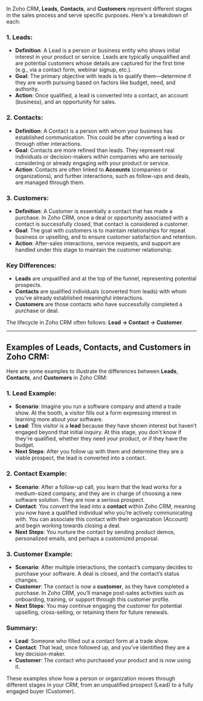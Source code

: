 In Zoho CRM, **Leads**, **Contacts**, and **Customers** represent different stages in the sales process and serve specific purposes. Here's a breakdown of each:

### 1. **Leads**:
   - **Definition**: A Lead is a person or business entity who shows initial interest in your product or service. Leads are typically unqualified and are potential customers whose details are captured for the first time (e.g., via a contact form, webinar signup, etc.).
   - **Goal**: The primary objective with leads is to qualify them—determine if they are worth pursuing based on factors like budget, need, and authority.
   - **Action**: Once qualified, a lead is converted into a contact, an account (business), and an opportunity for sales.

### 2. **Contacts**:
   - **Definition**: A Contact is a person with whom your business has established communication. This could be after converting a lead or through other interactions.
   - **Goal**: Contacts are more refined than leads. They represent real individuals or decision-makers within companies who are seriously considering or already engaging with your product or service.
   - **Action**: Contacts are often linked to **Accounts** (companies or organizations), and further interactions, such as follow-ups and deals, are managed through them.

### 3. **Customers**:
   - **Definition**: A Customer is essentially a contact that has made a purchase. In Zoho CRM, once a deal or opportunity associated with a contact is successfully closed, that contact is considered a customer.
   - **Goal**: The goal with customers is to maintain relationships for repeat business or upselling, and to ensure customer satisfaction and retention.
   - **Action**: After-sales interactions, service requests, and support are handled under this stage to maintain the customer relationship.

### Key Differences:
- **Leads** are unqualified and at the top of the funnel, representing potential prospects.
- **Contacts** are qualified individuals (converted from leads) with whom you’ve already established meaningful interactions.
- **Customers** are those contacts who have successfully completed a purchase or deal.

The lifecycle in Zoho CRM often follows: **Lead → Contact → Customer**.

---

## Examples of Leads, Contacts, and Customers in Zoho CRM:

Here are some examples to illustrate the differences between **Leads**, **Contacts**, and **Customers** in Zoho CRM:

### 1. **Lead Example**:
   - **Scenario**: Imagine you run a software company and attend a trade show. At the booth, a visitor fills out a form expressing interest in learning more about your software.
   - **Lead**: This visitor is a **lead** because they have shown interest but haven’t engaged beyond that initial inquiry. At this stage, you don't know if they're qualified, whether they need your product, or if they have the budget.
   - **Next Steps**: After you follow up with them and determine they are a viable prospect, the lead is converted into a contact.

### 2. **Contact Example**:
   - **Scenario**: After a follow-up call, you learn that the lead works for a medium-sized company, and they are in charge of choosing a new software solution. They are now a serious prospect.
   - **Contact**: You convert the lead into a **contact** within Zoho CRM, meaning you now have a qualified individual who you’re actively communicating with. You can associate this contact with their organization (Account) and begin working towards closing a deal.
   - **Next Steps**: You nurture the contact by sending product demos, personalized emails, and perhaps a customized proposal.

### 3. **Customer Example**:
   - **Scenario**: After multiple interactions, the contact’s company decides to purchase your software. A deal is closed, and the contact’s status changes.
   - **Customer**: The contact is now a **customer**, as they have completed a purchase. In Zoho CRM, you’ll manage post-sales activities such as onboarding, training, or support through this customer profile.
   - **Next Steps**: You may continue engaging the customer for potential upselling, cross-selling, or retaining them for future renewals.

### Summary:
- **Lead**: Someone who filled out a contact form at a trade show.
- **Contact**: That lead, once followed up, and you've identified they are a key decision-maker.
- **Customer**: The contact who purchased your product and is now using it.

These examples show how a person or organization moves through different stages in your CRM, from an unqualified prospect (Lead) to a fully engaged buyer (Customer).
